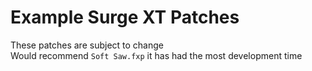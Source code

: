 # Example Surge XT Patches

These patches are subject to change\
Would recommend `Soft Saw.fxp` it has had the most development time
